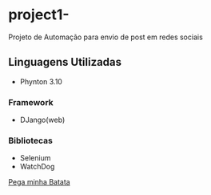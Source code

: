 # project1-

Projeto de Automação para envio de post em redes sociais

## Linguagens Utilizadas

- Phynton 3.10

### Framework

- DJango(web)

### Bibliotecas

- Selenium
- WatchDog

[Pega minha Batata](po.ta.to)
